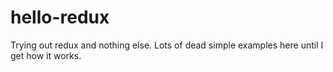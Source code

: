 # hello-redux
Trying out redux and nothing else. Lots of dead simple examples here until I get how it works.
